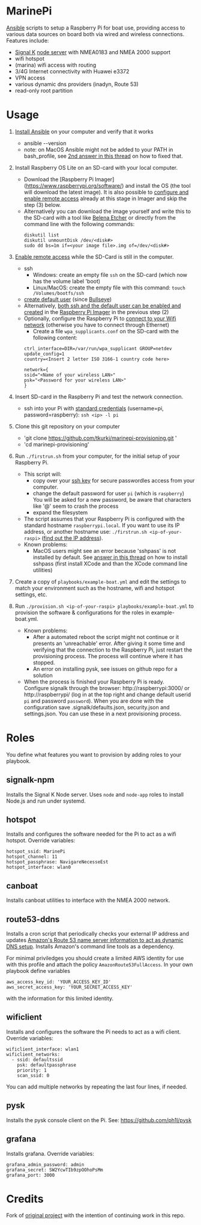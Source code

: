 MarinePi
========

[Ansible](https://en.wikipedia.org/wiki/Ansible_(software)) scripts to setup a Raspberry Pi for boat use, providing access to various data sources on board both via wired and wireless connections. Features include:
- [Signal K](http://signalk.org/) [node server](https://github.com/SignalK/signalk-server-node) with NMEA0183 and NMEA 2000 support
- wifi hotspot
- (marina) wifi access with routing
- 3/4G Internet connectivity with Huawei e3372
- VPN access
- various dynamic dns providers (inadyn, Route 53)
- read-only root partition

Usage
=====

1. [Install Ansible](http://docs.ansible.com/ansible/intro_installation.html) on your computer and verify that it works
    - ansible --version
    - note: on MacOS Ansible might not be added to your PATH in bash_profile, see [2nd answer in this thread](https://stackoverflow.com/questions/35898734/pip-installs-packages-successfully-but-executables-not-found-from-command-line/35899029) on how to fixed that.
1. Install Raspberry OS Lite on an SD-card with your local computer.
    - Download the [Raspberry Pi Imager] (https://www.raspberrypi.org/software/) and install the OS (the tool will download the latest image). It is also possible to [configure and enable remote access](https://pimylifeup.com/raspberry-pi-enable-ssh-without-monitor/#enabling-ssh-through-the-raspberry-pi-imager) already at this stage in Imager and skip the step (3) below.
    - Alternatively you can download the image yourself and write this to the SD-card with a tool like [Belena Etcher](https://www.balena.io/etcher/) or directly from the command line with the following commands:
        ```
        diskutil list
        diskutil unmountDisk /dev/<disk#>
        sudo dd bs=1m if=<your image file>.img of=/dev/<disk#>
        ```
1. [Enable remote access](https://www.raspberrypi.org/documentation/remote-access/ssh/) while the SD-Card is still in the computer.
    - ssh
        - Windows: create an empty file `ssh` on the SD-card (which now has the volume label 'boot)
        - Linux/MacOS: create the empty file with this command: `touch /Volumes/bootfs/ssh`
    - [create default user](https://reelyactive.github.io/diy/pi-prep/) (since [Bullseye](https://www.raspberrypi.com/news/raspberry-pi-bullseye-update-april-2022/))
    - Alternatively, [both ssh and the default user can be enabled and created](https://pimylifeup.com/raspberry-pi-enable-ssh-without-monitor/#enabling-ssh-through-the-raspberry-pi-imager) in the [Raspberry Pi Imager](https://www.raspberrypi.org/software/) in the previous step (2)
    - Optionally, configure the Raspberry Pi to [connect to your Wifi network](https://www.raspberrypi.org/documentation/configuration/wireless/headless.md) (otherwise you have to connect through Ethernet)
        - Create a file `wpa_supplicants.conf` on the SD-card with the following content:
        ```
        ctrl_interface=DIR=/var/run/wpa_supplicant GROUP=netdev
        update_config=1
        country=<Insert 2 letter ISO 3166-1 country code here>

        network={
        ssid="<Name of your wireless LAN>"
        psk="<Password for your wireless LAN>"
        }
       ```
1. Insert SD-card in the Raspberry Pi and test the network connection.
    - ssh into your Pi with [standard credentials](https://www.raspberrypi.org/documentation/linux/usage/users.md) (username=pi, password=raspberry):
            `ssh <ip> -l pi`
1. Clone this git repository on your computer
    - 'git clone https://github.com/tkurki/marinepi-provisioning.git '
    - 'cd marinepi-provisioning'
1. Run `./firstrun.sh` from your computer, for the initial setup of your Raspberry Pi.
    - This script will:
        - copy over your [ssh key](https://www.raspberrypi.org/documentation/remote-access/ssh/passwordless.md) for secure passwordles access from your computer.
        - change the default password for user `pi` (which is `raspberry`)  
        You will be asked for a new password, be aware that characters like '@' seem to crash the process
        - expand the filesystem
    - The script assumes that your Raspberry Pi is configured with the standard hostname `raspberrypi.local`. If you want to use its IP address, or another hostname use: `./firstrun.sh <ip-of-your-raspi>` ([find out the IP address](https://www.raspberrypi.org/documentation/remote-access/ip-address.md)).
    - Known problems:
        - MacOS users might see an error because 'sshpass' is not installed by default. See [answer in this thread](https://stackoverflow.com/questions/32255660/how-to-install-sshpass-on-mac) on how to install sshpass (first install XCode and than the XCode command line utilities)
  
1. Create a copy of `playbooks/example-boat.yml` and edit the settings to match your environment such as the hostname, wifi and hotspot settings, etc.
1. Run `./provision.sh <ip-of-your-raspi> playbooks/example-boat.yml` to provision the software & configurations for the roles in example-boat.yml.
    - Known problems: 
        - After a automated reboot the script might not continue or it presents an 'unreachable' error. After giving it some time and verifying that the connection to the Raspberry Pi, just restart the provisioning process. The process will continue where it has stopped.  
        - An error on installing pysk, see issues on github repo for a solution
    - When the process is finished your Raspberry Pi is ready.  
    Configure signalk through the browser: http://raspberrypi:3000/ or http://raspberrypi/ (log in at the top right and change default userid `pi` and password `password`).
When you are done with the configuration save .signalk/defaults.json, security.json and settings.json. You can use these in a next provisioning process.

Roles
=====
You define what features you want to provision by adding roles to your playbook.

signalk-npm 
-------
Installs the Signal K Node server. Uses `node` and `node-app` roles to install Node.js and run under systemd.

hotspot
-------
Installs and configures the software needed for the Pi to act as a wifi hotspot. Override variables:
```
hotspot_ssid: MarinePi
hotspot_channel: 11
hotspot_passphrase: NavigareNecesseEst
hotspot_interface: wlan0
```

canboat
-------
Installs canboat utilities to interface with the NMEA 2000 network.

route53-ddns
------------
Installs a cron script that periodically checks your external IP address and updates [Amazon's Route 53 name server information to act as dynamic DNS setup](https://willwarren.com/2014/07/03/roll-dynamic-dns-service-using-amazon-route53/). Installs Amazon's command line tools as a dependency.

For minimal priviledges you should create a limited AWS identity for use with this profile and attach the policy `AmazonRoute53FullAccess`. In your own playbook define variables
```
aws_access_key_id: 'YOUR_ACCESS_KEY_ID'
aws_secret_access_key: 'YOUR_SECRET_ACCESS_KEY'
```
with the information for this limited identity.

wificlient
----------
Installs and configures the software the Pi needs to act as a wifi client. Override variables:
```
wificlient_interface: wlan1
wificlient_networks:
  - ssid: defaultssid
    psk: defaultpassphrase
    priority: 1
    scan_ssid: 0
```
You can add multiple networks by repeating the last four lines, if needed.

pysk
----
Installs the pysk console client on the Pi. See: https://github.com/ph1l/pysk

grafana
-------
Installs grafana. Override variables:
```
grafana_admin_password: admin
grafana_secret: SW2YcwTIb9zpOOhoPsMm
grafana_port: 3000
```

Credits
=======

Fork of [original project](https://github.com/hkapanen/sailpi) with the intention of continuing work in this repo.
